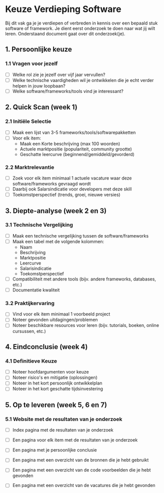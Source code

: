 
# Keuze Verdieping Software

Bij dit vak ga je je verdiepen of verbreden in kennis over een bepaald stuk software of framework. Je dient eerst onderzoek te doen naar wat jij wilt leren. Onderstaand document gaat over dit onderzoek(je).

## 1. Persoonlijke keuze

### 1.1 Vragen voor jezelf
- [ ] Welke rol zie je jezelf over vijf jaar vervullen?
- [ ] Welke technische vaardigheden wil je ontwikkelen die je echt verder helpen in jouw loopbaan?
- [ ] Welke software/frameworks/tools vind je interessant?

## 2. Quick Scan (week 1)
### 2.1 Initiële Selectie
- [ ] Maak een lijst van 3-5 frameworks/tools/softwarepakketten
- [ ] Voor elk item:
  * Maak een Korte beschrijving (max 100 woorden)
  * Actuele marktpositie (populariteit, community grootte)
  * Geschatte leercurve (beginnend/gemiddeld/gevorderd)

### 2.2 Marktrelevantie
- [ ] Zoek voor elk item minimaal 1 actuele vacature waar deze software/frameworks gevraagd wordt
- [ ] Daarbij ook Salarsindicatie voor developers met deze skill
- [ ] Toekomstperspectief (trends, groei, nieuwe versies)

## 3. Diepte-analyse (week 2 en 3)
### 3.1 Technische Vergelijking
- [ ] Maak een technische vergelijking tussen de software/frameworks
- [ ] Maak een tabel met de volgende kolommen:
  * Naam
  * Beschrijving
  * Marktpositie
  * Leercurve
  * Salarisindicatie
  * Toekomstperspectief
- [ ] Compatibiliteit met andere tools (bijv. andere frameworks, databases, etc.)
- [ ] Documentatie kwaliteit

### 3.2 Praktijkervaring
- [ ] Vind voor elk item minimaal 1 voorbeeld project
- [ ] Noteer gevonden uitdagingen/problemen
- [ ] Noteer beschikbare resources voor leren (bijv. tutorials, boeken, online cursussen, etc.)

## 4. Eindconclusie (week 4)
### 4.1 Definitieve Keuze
- [ ] Noteer hoofdargumenten voor keuze
- [ ] Noteer risico's en mitigatie (oplossingen)
- [ ] Noteer in het kort persoonlijk ontwikkelplan
- [ ] Noteer  in het kort geschatte tijdsinvestering

## 5. Op te leveren (week 5, 6 en 7)

### 5.1 Website met de resultaten van je onderzoek
- [ ] Index pagina met de resultaten van je onderzoek
- [ ] Een pagina voor elk item met de resultaten van je onderzoek
- [ ] Een pagina met je persoonlijke conclusie
- [ ] Een pagina met een overzicht van de bronnen die je hebt gebruikt
- [ ] Een pagina met een overzicht van de code voorbeelden die je hebt gevonden
- [ ] Een pagina met een overzicht van de vacatures die je hebt gevonden



